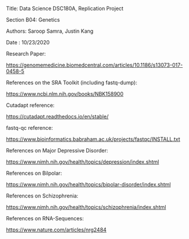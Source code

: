Title: Data Science DSC180A, Replication Project

Section B04: Genetics

Authors: Saroop Samra, Justin Kang

Date : 10/23/2020


Research Paper: 

https://genomemedicine.biomedcentral.com/articles/10.1186/s13073-017-0458-5

References on the SRA Toolkit (including fastq-dump):

https://www.ncbi.nlm.nih.gov/books/NBK158900
 
 Cutadapt reference:

 https://cutadapt.readthedocs.io/en/stable/
 
 fastq-qc reference:

 https://www.bioinformatics.babraham.ac.uk/projects/fastqc/INSTALL.txt
 
References on Major Depressive Disorder:

https://www.nimh.nih.gov/health/topics/depression/index.shtml
 
References on Bilpolar:

https://www.nimh.nih.gov/health/topics/bipolar-disorder/index.shtml


References on Schizophrenia:

https://www.nimh.nih.gov/health/topics/schizophrenia/index.shtml


References on RNA-Sequences:

https://www.nature.com/articles/nrg2484


 




